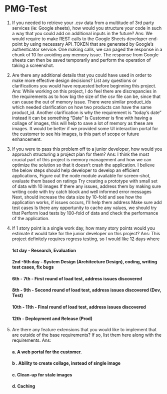 # PMG-Test

1.  If you needed to retrieve your .csv data from a multitude of 3rd party services (ie:
Google sheets), how would you structure your code in such a way that you could
add on additional inputs in the future?
Ans: We would require to make REST calls to the Google Sheets developer end-point by using necessary API_TOKEN that are generated by Google’s authenticator service. 
One making calls, we can paged the response in a chunk of 10 for avoiding any memory issue. The response from Google sheets can then be saved temporarily and perform the operation of taking a screenshot.

2. Are there any additional details that you could have used in order to make more
effective design decisions? List any questions or clarifications you would have
requested before beginning this project.
Ans: While working on this project, I do feel there are discrepancies in the requirements as to how big the size of the csv file can be, since that can cause the out of memory issue.
There were similar product_ids which needed clarification on how two products can have the same product_id. 
Another clarification is why the requirement is “today’s date” instead it can be something “Date”
Is Customer is fine with having a collage of images, this will help to save a lot of memory as these are images. 
It would be better if we provided some UI interaction portal for the customer to see his images, is this part of scope or future enhancement.

3. If you were to pass this problem off to a junior developer, how would you
approach structuring a project plan for them?
Ans: I think the most crucial part of this project is memory management and how we can optimize the solution so that it doesn’t crash the application.
I believe the below steps should help developer to develop an efficient applications, 
Figure out the node module available for screen-shot, evaluate them based on ratings
Try creating a prototype with small set of data with 10 images
If there any issues, address them by making sure writing code with try catch block and well informed error messages
Next, should increase the data size by 10-fold and see how the application works, if issues occurs, I’ll help them address 
Make sure add test cases 
Is there any opportunity to cache any values, we should try that
Perform load tests by 100-fold of data and check the performance of the application.

4. If 1 story point is a single work day, how many story points would you
estimate it would take for the junior developer on this project?
Ans: This project definitely requires regress testing, so I would like 12 days where 
    #### 1st day - Research, Evaluation
    #### 2nd -5th day - System Design (Architecture Design), coding, writing test cases, fix bugs
    #### 6th - 7th - First round of load test, address issues discovered
    #### 8th - 9th - Second round of load test, address issues discovered (Dev, Test)
    #### 10th - 11th - Final round of load test, address issues discovered
    #### 12th - Deployment and Release (Prod)

5. Are there any feature extensions that you would like to implement that are
outside of the base requirements? If so, list them here along with the
requirements.
Ans:
    #### a. A web portal for the customer.
    #### b . Ability to create collage, instead of single image
    #### c. Clean-up for stale images
    #### d. Caching 
